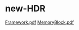 # new-HDR
[Framework.pdf](https://github.com/Quentin2050267/new-HDR/files/13266592/Framework.pdf)
[MemoryBlock.pdf](https://github.com/Quentin2050267/new-HDR/files/13266594/MemoryBlock.pdf)
